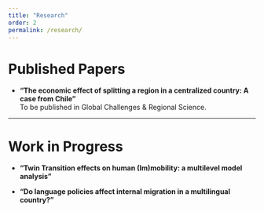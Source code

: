 ```yaml
---
title: "Research"
order: 2
permalink: /research/
---
```


# Published Papers

- **“The economic effect of splitting a region in a centralized country: A case from Chile”**  
  To be published in Global Challenges & Regional Science.

---

# Work in Progress

- **“Twin Transition effects on human (Im)mobility: a multilevel model analysis”**  

- **“Do language policies affect internal migration in a multilingual country?”**  
